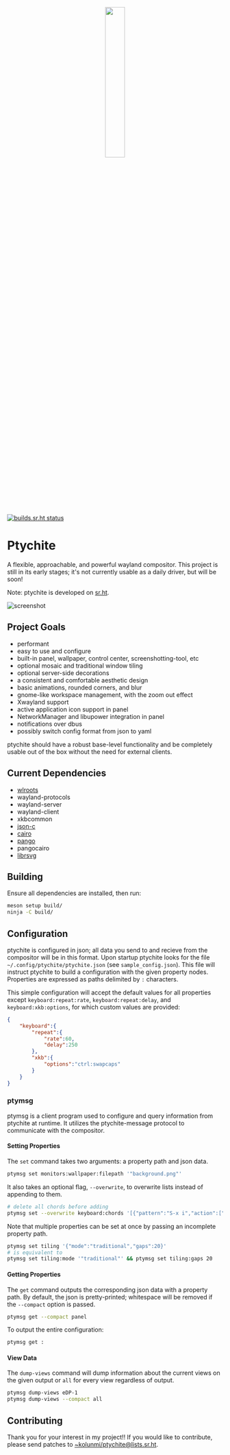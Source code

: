 <div align="center">
<img src="https://git.sr.ht/~kolunmi/ptychite/blob/main/ptychite.png" width=30% height=30%>
</div>

[![builds.sr.ht status](https://builds.sr.ht/~kolunmi/ptychite/.svg)](https://builds.sr.ht/~kolunmi/ptychite/?)

# Ptychite
A flexible, approachable, and powerful wayland compositor. This project is still in its early stages; it's not currently usable as a daily driver, but will be soon!

Note: ptychite is developed on [sr.ht](https://git.sr.ht/~kolunmi/ptychite).

![screenshot](https://git.sr.ht/~kolunmi/ptychite/blob/main/screenshot.png "screenshot")

## Project Goals
* performant
* easy to use and configure
* built-in panel, wallpaper, control center, screenshotting-tool, etc
* optional mosaic and traditional window tiling
* optional server-side decorations
* a consistent and comfortable aesthetic design
* basic animations, rounded corners, and blur
* gnome-like workspace management, with the zoom out effect
* Xwayland support
* active application icon support in panel
* NetworkManager and libupower integration in panel
* notifications over dbus
* possibly switch config format from json to yaml

ptychite should have a robust base-level functionality and be completely usable out of the box without the need for external clients.

## Current Dependencies
* [wlroots](https://gitlab.freedesktop.org/wlroots/wlroots)
* wayland-protocols
* wayland-server
* wayland-client
* xkbcommon
* [json-c](https://github.com/json-c/json-c)
* [cairo](https://www.cairographics.org/)
* [pango](https://pango.gnome.org/)
* pangocairo
* [librsvg](https://gitlab.gnome.org/GNOME/librsvg)

## Building
Ensure all dependencies are installed, then run:
```sh
meson setup build/
ninja -C build/
```

## Configuration
ptychite is configured in json; all data you send to and recieve from the compositor will be in this format. Upon startup ptychite looks for the file `~/.config/ptychite/ptychite.json` (see `sample_config.json`). This file will instruct ptychite to build a configuration with the given property nodes. Properties are expressed as paths delimited by `:` characters.

This simple configuration will accept the default values for all properties except `keyboard:repeat:rate`, `keyboard:repeat:delay`, and `keyboard:xkb:options`, for which custom values are provided:
```json
{
	"keyboard":{
		"repeat":{
			"rate":60,
			"delay":250
		},
		"xkb":{
			"options":"ctrl:swapcaps"
		}
	}
}
```

### ptymsg
ptymsg is a client program used to configure and query information from ptychite at runtime. It utilizes the ptychite-message protocol to communicate with the compositor.

#### Setting Properties
The `set` command takes two arguments: a property path and json data.
```sh
ptymsg set monitors:wallpaper:filepath '"background.png"'
```
It also takes an optional flag, `--overwrite`, to overwrite lists instead of appending to them.
```sh
# delete all chords before adding
ptymsg set --overwrite keyboard:chords '[{"pattern":"S-x i","action":["spawn","firefox"]}]'
```
Note that multiple properties can be set at once by passing an incomplete property path.
```sh
ptymsg set tiling '{"mode":"traditional","gaps":20}'
# is equivalent to
ptymsg set tiling:mode '"traditional"' && ptymsg set tiling:gaps 20
```

#### Getting Properties
The `get` command outputs the corresponding json data with a property path. By default, the json is pretty-printed; whitespace will be removed if the `--compact` option is passed.
```sh
ptymsg get --compact panel
```
To output the entire configuration:
```sh
ptymsg get :
```

#### View Data
The `dump-views` command will dump information about the current views on the given output or `all` for every view regardless of output.
```sh
ptymsg dump-views eDP-1
ptymsg dump-views --compact all
```

## Contributing
Thank you for your interest in my project!! If you would like to contribute, please send patches to [~kolunmi/ptychite@lists.sr.ht](https://lists.sr.ht/~kolunmi/ptychite).

